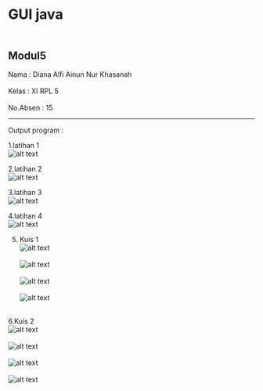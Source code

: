 # GUI java

<br> Modul5 </br>
-----------------------------------------

Nama  : Diana Alfi Ainun Nur Khasanah<br><br>
Kelas : XI RPL 5<br><br>
No.Absen : 15

-----------------------------------------
Output program : 

1.latihan 1 <br>
![alt text](https://github.com/diananur/GUI/blob/master/1a.PNG)<br>

2.latihan 2 <br>
![alt text](https://github.com/diananur/GUI/blob/master/2a.PNG)<br>

3.latihan 3 <br>
![alt text](https://github.com/diananur/GUI/blob/master/3a.PNG)<br>

4.latihan 4 <br>
![alt text](https://github.com/diananur/GUI/blob/master/4a.PNG)<br>

5. Kuis 1 <br>
![alt text](https://github.com/diananur/GUI/blob/master/5a.PNG)<br><br>
![alt text](https://github.com/diananur/GUI/blob/master/5b.PNG)<br><br>
![alt text](https://github.com/diananur/GUI/blob/master/5c.PNG)<br><br>
![alt text](https://github.com/diananur/GUI/blob/master/5d.PNG)<br><br>

6.Kuis 2 <br>
![alt text](https://github.com/diananur/GUI/blob/master/6a.PNG)<br><br>
![alt text](https://github.com/diananur/GUI/blob/master/6b.PNG)<br><br>
![alt text](https://github.com/diananur/GUI/blob/master/6c.PNG)<br><br>
![alt text](https://github.com/diananur/GUI/blob/master/6d.PNG)<br><br>

